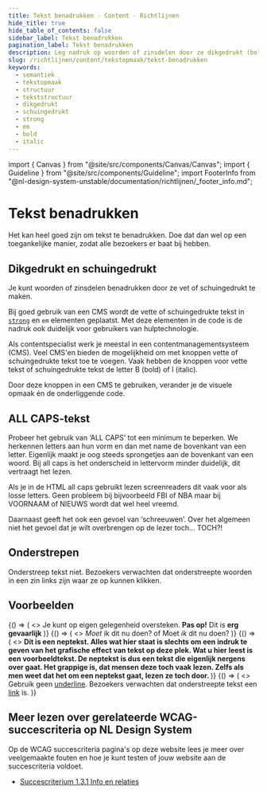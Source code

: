 ```yaml
---
title: Tekst benadrukken · Content · Richtlijnen
hide_title: true
hide_table_of_contents: false
sidebar_label: Tekst benadrukken
pagination_label: Tekst benadrukken
description: Leg nadruk op woorden of zinsdelen door ze dikgedrukt (bold) of schuingedrukt (italic) te maken.
slug: /richtlijnen/content/tekstopmaak/tekst-benadrukken
keywords:
  - semantiek
  - tekstopmaak
  - structuur
  - tekststructuur
  - dikgedrukt
  - schuingedrukt
  - strong
  - em
  - bold
  - italic
---
```


<!-- @license CC0-1.0 -->

import { Canvas } from "@site/src/components/Canvas/Canvas";
import { Guideline } from "@site/src/components/Guideline";
import FooterInfo from "@nl-design-system-unstable/documentation/richtlijnen/\_footer_info.md";

# Tekst benadrukken

Het kan heel goed zijn om tekst te benadrukken. Doe dat dan wel op een toegankelijke manier, zodat alle bezoekers er baat bij hebben.

## Dikgedrukt en schuingedrukt

Je kunt woorden of zinsdelen benadrukken door ze vet of schuingedrukt te maken.

Bij goed gebruik van een CMS wordt de vette of schuingedrukte tekst in [`strong`](/strong) en `em` elementen geplaatst. Met deze elementen in de code is de nadruk ook duidelijk voor gebruikers van hulptechnologie.

Als contentspecialist werk je meestal in een contentmanagementsysteem (CMS). Veel CMS'en bieden de mogelijkheid om met knoppen vette of schuingedrukte tekst toe te voegen. Vaak hebben de knoppen voor vette tekst of schuingedrukte tekst de letter B (bold) of I (italic).

Door deze knoppen in een CMS te gebruiken, verander je de visuele opmaak én de onderliggende code.

## ALL CAPS-tekst

Probeer het gebruik van ‘ALL CAPS’ tot een minimum te beperken. We herkennen letters aan hun vorm en dan met name de bovenkant van een letter. Eigenlijk maakt je oog steeds sprongetjes aan de bovenkant van een woord. Bij all caps is het onderscheid in lettervorm minder duidelijk, dit vertraagt het lezen.

Als je in de HTML all caps gebruikt lezen screenreaders dit vaak voor als losse letters. Geen probleem bij bijvoorbeeld FBI of NBA maar bij VOORNAAM of NIEUWS wordt dat wel heel vreemd.

Daarnaast geeft het ook een gevoel van ‘schreeuwen’. Over het algemeen niet het gevoel dat je wilt overbrengen op de lezer toch… TOCH?!

## Onderstrepen

Onderstreep tekst niet. Bezoekers verwachten dat onderstreepte woorden in een zin links zijn waar ze op kunnen klikken.

## Voorbeelden

<Guideline appearance="do" title="vette tekst gebruiken om een deel van de zin extra belangrijk te maken.">
  <Canvas language="html">
    {() => (
      <>
        <paragraph>
          Je kunt op eigen gelegenheid oversteken. <strong>Pas op!</strong> Dit is <strong>erg gevaarlijk</strong>
        </paragraph>
      </>
    )}
  </Canvas>
</Guideline>

<Guideline appearance="do" title="schuingedrukte tekst gebruiken om de betekenis van de zin aan te passen.">
  <Canvas language="html">
    {() => (
      <>
        <paragraph>
          <em>Moet</em> ik dit nu doen? of Moet <em>ik</em> dit nu doen?
        </paragraph>
      </>
    )}
  </Canvas>
</Guideline>

<Guideline appearance="dont" title="Hele alinea vet maken omdat je dat mooier vindt.">
  <Canvas language="html">
    {() => (
      <>
        <paragraph>
          <strong>
            Dit is een neptekst. Alles wat hier staat is slechts om een indruk te geven van het grafische effect van
            tekst op deze plek. Wat u hier leest is een voorbeeldtekst. De neptekst is dus een tekst die eigenlijk
            nergens over gaat. Het grappige is, dat mensen deze toch vaak lezen. Zelfs als men weet dat het om een
            neptekst gaat, lezen ze toch door.
          </strong>
        </paragraph>
      </>
    )}
  </Canvas>
</Guideline>

<Guideline appearance="dont" title="Tekst onderstrepen">
  <Canvas language="html">
    {() => (
      <>
        <paragraph>
          Gebruik geen <u>underline</u>. Bezoekers verwachten dat onderstreepte tekst een <a href="">link</a> is.
        </paragraph>
      </>
    )}
  </Canvas>
</Guideline>

## Meer lezen over gerelateerde WCAG-succescriteria op NL Design System

Op de WCAG succescriteria pagina's op deze website lees je meer over veelgemaakte fouten en hoe je kunt testen of jouw website aan de succescriteria voldoet.

- [Succescriterium 1.3.1 Info en relaties](/wcag/1.3.1)

<FooterInfo />
